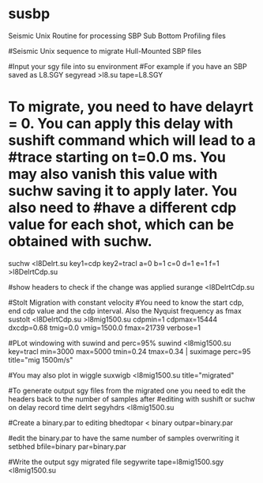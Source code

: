 # susbp
Seismic Unix Routine for processing SBP Sub Bottom Profiling files

#Seismic Unix sequence to migrate Hull-Mounted SBP files

#Input your sgy file into su environment
#For example if you have an SBP saved as L8.SGY
segyread >l8.su tape=L8.SGY

# To migrate, you need to have delayrt = 0. You can apply this delay with sushift command which will lead to a #trace starting on t=0.0 ms. You may also vanish this value with suchw saving it to apply later. You also need to #have a different cdp value for each shot, which can be obtained with suchw.
suchw <l8Delrt.su key1=cdp key2=tracl a=0 b=1 c=0 d=1 e=1 f=1 >l8DelrtCdp.su

#show headers to check if the change was applied
surange <l8DelrtCdp.su

#Stolt Migration with constant velocity
#You need to know the start cdp, end cdp value and the cdp interval. Also the Nyquist frequency as fmax
sustolt <l8DelrtCdp.su >l8mig1500.su cdpmin=1 cdpmax=15444 dxcdp=0.68 tmig=0.0 vmig=1500.0 fmax=21739 verbose=1

#PLot windowing with suwind and perc=95%
suwind <l8mig1500.su key=tracl min=3000 max=5000 tmin=0.24 tmax=0.34 | suximage perc=95 title="mig 1500m/s"

#You may also plot in wiggle
suxwigb <l8mig1500.su title="migrated"

#To generate output sgy files from the migrated one you need to edit the headers back to the number of samples after #editing with sushift or suchw on delay record time delrt
segyhdrs <l8mig1500.su

#Create a binary.par to editing
bhedtopar < binary outpar=binary.par

#edit the binary.par to have the same number of samples overwriting it
setbhed bfile=binary par=binary.par

#Write the output sgy migrated file
segywrite tape=l8mig1500.sgy <l8mig1500.su
